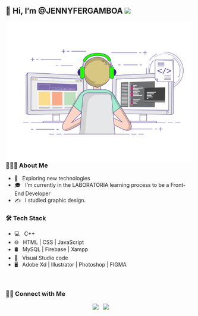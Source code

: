
<h2> 👋 Hi, I’m @JENNYFERGAMBOA <img src="https://github.com/souvikguria98/souvikguria98/blob/master/Hi.gif" width="25"></h2>
<img align="right" alt="GIF" src="https://raw.githubusercontent.com/devSouvik/devSouvik/master/gif3.gif" width="500"/>

<h3> 👨🏻‍💻 About Me </h3>

- 🤔 &nbsp; Exploring new technologies
- 🎓 &nbsp; I’m currently in the LABORATORIA learning process to be a Front-End Developer
- ✍️ &nbsp; I studied graphic design. 

<h3>🛠 Tech Stack</h3>

- 💻 &nbsp; C++  
- 🌐 &nbsp; HTML | CSS | JavaScript 
- 🛢 &nbsp; MySQL | Firebase | Xampp
- 🔧 &nbsp; Visual Studio code
- 🖥 &nbsp; Adobe Xd | Illustrator | Photoshop | FIGMA

</br>

<h3> 🤝🏻 Connect with Me </h3>

<p align="center">
&nbsp; <a href="www.linkedin.com/in/jennyfer-gamboa" target="_blank" rel="noopener noreferrer"><img src="https://img.icons8.com/plasticine/100/000000/linkedin.png" width="50" /></a>
&nbsp; <a href="jennyfergamboaaponte@gmail.com" target="_blank" rel="noopener noreferrer"><img src="https://img.icons8.com/plasticine/100/000000/gmail.png"  width="50" /></a>
</p>

<!---
JENNYFERGAMBOA/JENNYFERGAMBOA is a ✨ special ✨ repository because its `README.md` (this file) appears on your GitHub profile.
You can click the Preview link to take a look at your changes.
--->
